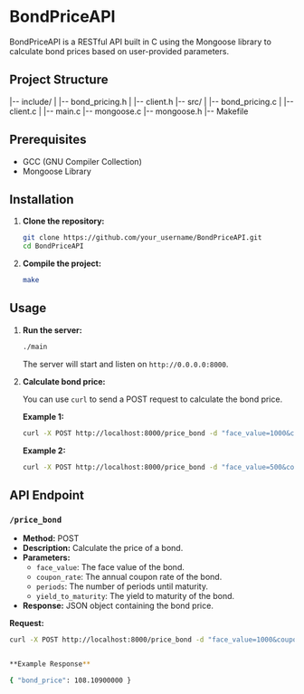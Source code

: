 # BondPriceAPI

BondPriceAPI is a RESTful API built in C using the Mongoose library to calculate bond prices based on user-provided parameters.

## Project Structure

|-- include/
| |-- bond_pricing.h
| |-- client.h
|-- src/
| |-- bond_pricing.c
| |-- client.c
| |-- main.c
|-- mongoose.c
|-- mongoose.h
|-- Makefile


## Prerequisites

- GCC (GNU Compiler Collection)
- Mongoose Library

## Installation

1. **Clone the repository:**
    ```sh
    git clone https://github.com/your_username/BondPriceAPI.git
    cd BondPriceAPI
    ```

2. **Compile the project:**
    ```sh
    make
    ```

## Usage

1. **Run the server:**
    ```sh
    ./main
    ```

    The server will start and listen on `http://0.0.0.0:8000`.

2. **Calculate bond price:**

    You can use `curl` to send a POST request to calculate the bond price.

    **Example 1:**
    ```sh
    curl -X POST http://localhost:8000/price_bond -d "face_value=1000&coupon_rate=0.05&periods=10&yield_to_maturity=0.04"
    ```

    **Example 2:**
    ```sh
    curl -X POST http://localhost:8000/price_bond -d "face_value=500&coupon_rate=0.03&periods=5&yield_to_maturity=0.02"
    ```

## API Endpoint

### `/price_bond`

- **Method:** POST
- **Description:** Calculate the price of a bond.
- **Parameters:**
  - `face_value`: The face value of the bond.
  - `coupon_rate`: The annual coupon rate of the bond.
  - `periods`: The number of periods until maturity.
  - `yield_to_maturity`: The yield to maturity of the bond.
- **Response:** JSON object containing the bond price.

**Request:**
```sh
curl -X POST http://localhost:8000/price_bond -d "face_value=1000&coupon_rate=0.05&periods=10&yield_to_maturity=0.04"


**Example Response**

{ "bond_price": 108.10900000 }

